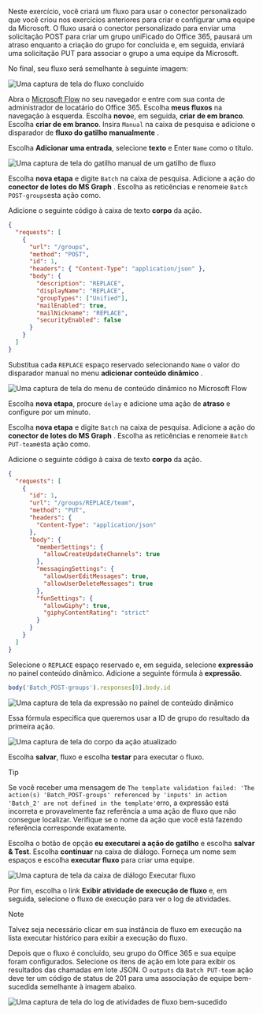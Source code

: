 <!-- markdownlint-disable MD002 MD041 -->

Neste exercício, você criará um fluxo para usar o conector personalizado que você criou nos exercícios anteriores para criar e configurar uma equipe da Microsoft. O fluxo usará o conector personalizado para enviar uma solicitação POST para criar um grupo uniFicado do Office 365, pausará um atraso enquanto a criação do grupo for concluída e, em seguida, enviará uma solicitação PUT para associar o grupo a uma equipe da Microsoft.

No final, seu fluxo será semelhante à seguinte imagem:

![Uma captura de tela do fluxo concluído](./images/flow-team1.png)

Abra o [Microsoft Flow](https://flow.microsoft.com) no seu navegador e entre com sua conta de administrador de locatário do Office 365. Escolha **meus fluxos** na navegação à esquerda. Escolha **novo**e, em seguida, **criar de em branco**. Escolha **criar de em branco**. Insira `Manual` na caixa de pesquisa e adicione o disparador de **fluxo do gatilho manualmente** .

Escolha **Adicionar uma entrada**, selecione **texto** e Enter `Name` como o título.

![Uma captura de tela do gatilho manual de um gatilho de fluxo](./images/flow-team6.png)

Escolha **nova etapa** e digite `Batch` na caixa de pesquisa. Adicione a ação do **conector de lotes do MS Graph** . Escolha as reticências e renomeie `Batch POST-groups`esta ação como.

Adicione o seguinte código à caixa de texto **corpo** da ação.

```json
{
  "requests": [
    {
      "url": "/groups",
      "method": "POST",
      "id": 1,
      "headers": { "Content-Type": "application/json" },
      "body": {
        "description": "REPLACE",
        "displayName": "REPLACE",
        "groupTypes": ["Unified"],
        "mailEnabled": true,
        "mailNickname": "REPLACE",
        "securityEnabled": false
      }
    }
  ]
}
```

Substitua cada `REPLACE` espaço reservado selecionando `Name` o valor do disparador manual no menu **adicionar conteúdo dinâmico** .

![Uma captura de tela do menu de conteúdo dinâmico no Microsoft Flow](./images/flow-team2.png)

Escolha **nova etapa**, procure `delay` e adicione uma ação de **atraso** e configure por um minuto.

Escolha **nova etapa** e digite `Batch` na caixa de pesquisa. Adicione a ação do **conector de lotes do MS Graph** . Escolha as reticências e renomeie `Batch PUT-team`esta ação como.

Adicione o seguinte código à caixa de texto **corpo** da ação.

```json
{
  "requests": [
    {
      "id": 1,
      "url": "/groups/REPLACE/team",
      "method": "PUT",
      "headers": {
        "Content-Type": "application/json"
      },
      "body": {
        "memberSettings": {
          "allowCreateUpdateChannels": true
        },
        "messagingSettings": {
          "allowUserEditMessages": true,
          "allowUserDeleteMessages": true
        },
        "funSettings": {
          "allowGiphy": true,
          "giphyContentRating": "strict"
        }
      }
    }
  ]
}
```

Selecione o `REPLACE` espaço reservado e, em seguida, selecione **expressão** no painel conteúdo dinâmico. Adicione a seguinte fórmula à **expressão**.

```js
body('Batch_POST-groups').responses[0].body.id
```

![Uma captura de tela da expressão no painel de conteúdo dinâmico](./images/flow-formula.png)

Essa fórmula especifica que queremos usar a ID de grupo do resultado da primeira ação.

![Uma captura de tela do corpo da ação atualizado](./images/flow-team3.png)

Escolha **salvar**, fluxo e escolha **testar** para executar o fluxo.

> [!TIP]
> Se você receber uma mensagem de `The template validation failed: 'The action(s) 'Batch_POST-groups' referenced by 'inputs' in action 'Batch_2' are not defined in the template'`erro, a expressão está incorreta e provavelmente faz referência a uma ação de fluxo que não consegue localizar. Verifique se o nome da ação que você está fazendo referência corresponde exatamente.

Escolha o botão de opção **eu executarei a ação do gatilho** e escolha **salvar & Test**. Escolha **continuar** na caixa de diálogo. Forneça um nome sem espaços e escolha **executar fluxo** para criar uma equipe.

![Uma captura de tela da caixa de diálogo Executar fluxo](./images/flow-team4.png)

Por fim, escolha o link **Exibir atividade de execução de fluxo** e, em seguida, selecione o fluxo de execução para ver o log de atividades.

> [!NOTE]
> Talvez seja necessário clicar em sua instância de fluxo em execução na lista executar histórico para exibir a execução do fluxo.

Depois que o fluxo é concluído, seu grupo do Office 365 e sua equipe foram configurados. Selecione os itens de ação em lote para exibir os resultados das chamadas em lote JSON. O `outputs` da `Batch PUT-team` ação deve ter um código de status de 201 para uma associação de equipe bem-sucedida semelhante à imagem abaixo.

![Uma captura de tela do log de atividades de fluxo bem-sucedido](./images/flow-team5.png)